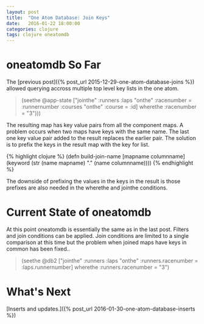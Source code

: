 ```yaml
---
layout: post
title:  "One Atom Database: Join Keys"
date:   2016-01-22 18:00:00
categories: clojure 
tags: clojure oneatomdb
---
```

oneatomdb So Far
================
The [previous post]({% post_url 2015-12-29-one-atom-database-joins %})
allowed querying accross multiple top level key lists in the one atom.

>(seethe @app-state ["jointhe" :runners :laps "onthe" :racenumber = :runnernumber :courses "onthe" :course = :id] wherethe :racenumber = "3")))

The resulting map has key value pairs from all the component maps.  A
problem occurs when two maps have keys with the same name. The last one key
value pair added to the result replaces the earlier pair.  The solution is 
to prefix the keys in the result map with the key for list.

{% highlight clojure %}
(defn build-join-name [mapname columnname]
  (keyword (str (name mapname) "." (name columnname))))
{% endhighlight %}

The downside of prefixing the values in the keys in the result is those
prefixes are also needed in the wherethe and jointhe conditions.

Current State of oneatomdb
==========================

At this point oneatomdb is essentially the same as in the last post.
Filters and join conditions can be applied.  Join conditions are 
limited to a single comparison at this time but the problem when joined 
maps have keys in common has been fixed..

>(seethe @db2 ["jointhe" :runners :laps "onthe" :runners.racenumber = :laps.runnernumber] wherethe :runners.racenumber = "3")

What's Next
===========
[Inserts and updates.]({% post_url 2016-01-30-one-atom-database-inserts %})
